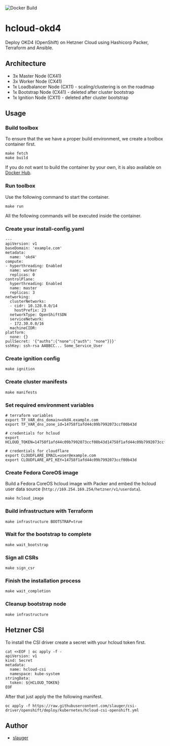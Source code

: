 ![Docker Build](https://github.com/slauger/hcloud-okd4/workflows/Docker%20Build/badge.svg)

# hcloud-okd4

Deploy OKD4 (OpenShift) on Hetzner Cloud using Hashicorp Packer, Terraform and Ansible.

## Architecture

- 3x Master Node (CX41)
- 3x Worker Node (CX41)
- 1x Loadbalancer Node (CX11) - scaling/clustering is on the roadmap
- 1x Bootstrap Node (CX41) - deleted after cluster bootstrap
- 1x Ignition Node (CX11) - deleted after cluster bootstrap

## Usage

### Build toolbox

To ensure that the we have a proper build environment, we create a toolbox container first.

```
make fetch
make build
```

If you do not want to build the container by your own, it is also available on [Docker Hub](https://hub.docker.com/repository/docker/cmon2k/openshift-toolbox).

### Run toolbox

Use the following command to start the container.

```
make run
```

All the following commands will be executed inside the container. 

### Create your install-config.yaml

```
---
apiVersion: v1
baseDomain: 'example.com'
metadata:
  name: 'okd4'
compute:
- hyperthreading: Enabled
  name: worker
  replicas: 0
controlPlane:
  hyperthreading: Enabled
  name: master
  replicas: 3
networking:
  clusterNetworks:
  - cidr: 10.128.0.0/14
    hostPrefix: 23
  networkType: OpenShiftSDN
  serviceNetwork:
  - 172.30.0.0/16
  machineCIDR:
platform:
  none: {}
pullSecret: '{"auths":{"none":{"auth": "none"}}}'
sshKey: ssh-rsa AABBCC... Some_Service_User
```

### Create ignition config

```
make ignition
```

### Create cluster manifests

```
make manifests
```

### Set required environment variables

```
# terraform variables
export TF_VAR_dns_domain=okd4.example.com
export TF_VAR_dns_zone_id=14758f1afd44c09b7992073ccf00b43d

# credentials for hcloud
export HCLOUD_TOKEN=14758f1afd44c09b7992073ccf00b43d14758f1afd44c09b7992073ccf00b43d

# credentials for cloudflare
export CLOUDFLARE_EMAIL=user@example.com
export CLOUDFLARE_API_KEY=14758f1afd44c09b7992073ccf00b43d
```

### Create Fedora CoreOS image

Build a Fedora CoreOS hcloud image with Packer and embed the hcloud user data source (`http://169.254.169.254/hetzner/v1/userdata`).

```
make hcloud_image
```

### Build infrastructure with Terraform

```
make infrastructure BOOTSTRAP=true
```

### Wait for the bootstrap to complete

```
make wait_bootstrap
```

### Sign all CSRs

```
make sign_csr
```

### Finish the installation process

```
make wait_completion
```

### Cleanup bootstrap node

```
make infrastructure
```

## Hetzner CSI

To install the CSI driver create a secret with your hcloud token first.

```
cat <<EOF | oc apply -f -
apiVersion: v1
kind: Secret
metadata:
  name: hcloud-csi
  namespace: kube-system
stringData:
  token: ${HCLOUD_TOKEN}
EOF
```

After that just apply the the following manifest.

```
oc apply -f https://raw.githubusercontent.com/slauger/csi-driver/openshift/deploy/kubernetes/hcloud-csi-openshift.yml
```

## Author

- [slauger](https://github.com/slauger)
